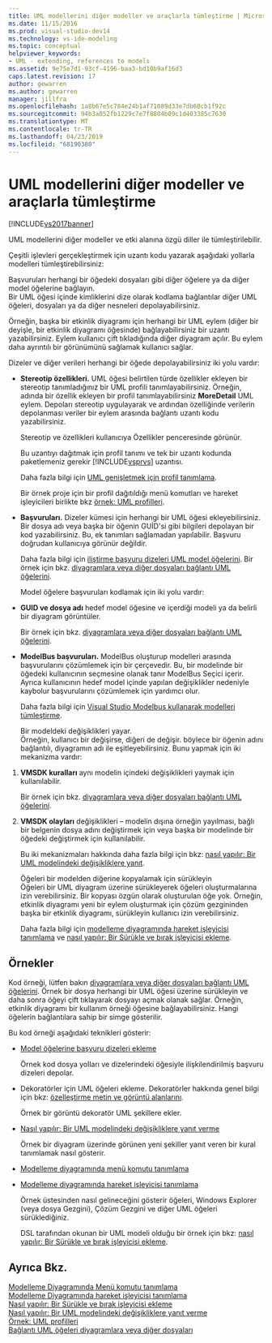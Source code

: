 ```yaml
---
title: UML modellerini diğer modeller ve araçlarla tümleştirme | Microsoft Docs
ms.date: 11/15/2016
ms.prod: visual-studio-dev14
ms.technology: vs-ide-modeling
ms.topic: conceptual
helpviewer_keywords:
- UML - extending, references to models
ms.assetid: 9e75e7d1-93cf-4196-baa3-bd10b9af16d3
caps.latest.revision: 17
author: gewarren
ms.author: gewarren
manager: jillfra
ms.openlocfilehash: 1a8b67e5c784e24b1af71089d33e7db60cb1f92c
ms.sourcegitcommit: 94b3a052fb1229c7e7f8804b09c1d403385c7630
ms.translationtype: MT
ms.contentlocale: tr-TR
ms.lasthandoff: 04/23/2019
ms.locfileid: "68190380"
---
```

# <a name="integrate-uml-models-with-other-models-and-tools"></a>UML modellerini diğer modeller ve araçlarla tümleştirme
[!INCLUDE[vs2017banner](../includes/vs2017banner.md)]

UML modellerini diğer modeller ve etki alanına özgü diller ile tümleştirilebilir.  
  
 Çeşitli işlevleri gerçekleştirmek için uzantı kodu yazarak aşağıdaki yollarla modelleri tümleştirebilirsiniz:  
  
 Başvuruları herhangi bir öğedeki dosyaları gibi diğer öğelere ya da diğer model öğelerine bağlayın.  
 Bir UML öğesi içinde kimliklerini dize olarak kodlama bağlantılar diğer UML öğeleri, dosyaları ya da diğer nesneleri depolayabilirsiniz.  
  
 Örneğin, başka bir etkinlik diyagramı için herhangi bir UML eylem (diğer bir deyişle, bir etkinlik diyagramı öğesinde) bağlayabilirsiniz bir uzantı yazabilirsiniz. Eylem kullanıcı çift tıkladığında diğer diyagram açılır. Bu eylem daha ayrıntılı bir görünümünü sağlamak kullanıcı sağlar.  
  
 Dizeler ve diğer verileri herhangi bir öğede depolayabilirsiniz iki yolu vardır:  
  
- **Stereotip özellikleri.** UML öğesi belirtilen türde özellikler ekleyen bir stereotip tanımladığınız bir UML profili tanımlayabilirsiniz. Örneğin, adında bir özellik ekleyen bir profil tanımlayabilirsiniz **MoreDetail** UML eylem. Depoları stereotip uygulayarak ve ardından özelliğinde verilerin depolanması veriler bir eylem arasında bağlantı uzantı kodu yazabilirsiniz.  
  
   Stereotip ve özellikleri kullanıcıya Özellikler penceresinde görünür.  
  
   Bu uzantıyı dağıtmak için profil tanımı ve tek bir uzantı kodunda paketlemeniz gerekir [!INCLUDE[vsprvs](../includes/vsprvs-md.md)] uzantısı.  
  
   Daha fazla bilgi için [UML genişletmek için profil tanımlama](../modeling/define-a-profile-to-extend-uml.md).  
  
   Bir örnek proje için bir profil dağıtıldığı menü komutları ve hareket işleyicileri birlikte bkz [örnek: UML profilleri](http://go.microsoft.com/fwlink/?LinkID=213811).  
  
- **Başvuruları.** Dizeler kümesi için herhangi bir UML öğesi ekleyebilirsiniz. Bir dosya adı veya başka bir öğenin GUİD'si gibi bilgileri depolayan bir kod yazabilirsiniz. Bu, ek tanımları sağlamadan yapılabilir. Başvuru doğrudan kullanıcıya görünür değildir.  
  
   Daha fazla bilgi için [iliştirme başvuru dizeleri UML model öğelerini](../modeling/attach-reference-strings-to-uml-model-elements.md). Bir örnek için bkz. [diyagramlara veya diğer dosyaları bağlantı UML öğelerini](http://go.microsoft.com/fwlink/?LinkId=213813).  
  
  Model öğelere başvuruları kodlamak için iki yolu vardır:  
  
- **GUID ve dosya adı** hedef model öğesine ve içerdiği modeli ya da belirli bir diyagram görüntüler.  
  
   Bir örnek için bkz. [diyagramlara veya diğer dosyaları bağlantı UML öğelerini](http://go.microsoft.com/fwlink/?LinkId=213813).  
  
- **ModelBus başvuruları.** ModelBus oluşturup modelleri arasında başvurularını çözümlemek için bir çerçevedir. Bu, bir modelinde bir öğedeki kullanıcının seçmesine olanak tanır ModelBus Seçici içerir. Ayrıca kullanıcının hedef model içinde yapılan değişiklikler nedeniyle kaybolur başvurularını çözümlemek için yardımcı olur.  
  
   Daha fazla bilgi için [Visual Studio Modelbus kullanarak modelleri tümleştirme](../modeling/integrating-models-by-using-visual-studio-modelbus.md).  
  
  Bir modeldeki değişiklikleri yayar.  
  Örneğin, kullanıcı bir değişirse, diğeri de değişir. böylece bir öğenin adını bağlantılı, diyagramın adı ile eşitleyebilirsiniz. Bunu yapmak için iki mekanizma vardır:  
  
1. **VMSDK kuralları** aynı modelin içindeki değişiklikleri yaymak için kullanılabilir.  
  
    Bir örnek için bkz. [diyagramlara veya diğer dosyaları bağlantı UML öğelerini](http://go.microsoft.com/fwlink/?LinkId=213813).  
  
2. **VMSDK olayları** değişiklikleri – modelin dışına örneğin yayılması, bağlı bir belgenin dosya adını değiştirmek için veya başka bir modelinde bir öğedeki değiştirmek için kullanılabilir.  
  
   Bu iki mekanizmaları hakkında daha fazla bilgi için bkz: [nasıl yapılır: Bir UML modelindeki değişikliklere yanıt](../misc/how-to-respond-to-changes-in-a-uml-model.md).  
  
   Öğeleri bir modelden diğerine kopyalamak için sürükleyin  
   Öğeleri bir UML diyagram üzerine sürükleyerek öğeleri oluşturmalarına izin verebilirsiniz. Bir kopyası özgün olarak oluşturulan öğe yok. Örneğin, etkinlik diyagramı yeni bir eylem oluşturmak için çözüm gezgininden başka bir etkinlik diyagramı, sürükleyin kullanıcı izin verebilirsiniz.  
  
   Daha fazla bilgi için [modelleme diyagramında hareket işleyicisi tanımlama](../modeling/define-a-gesture-handler-on-a-modeling-diagram.md) ve [nasıl yapılır: Bir Sürükle ve bırak işleyicisi ekleme](../modeling/how-to-add-a-drag-and-drop-handler.md).  
  
## <a name="samples"></a>Örnekler  
 Kod örneği, lütfen bakın [diyagramlara veya diğer dosyaları bağlantı UML öğelerini](http://go.microsoft.com/fwlink/?LinkId=213813). Örnek bir dosya herhangi bir UML öğesi üzerine sürükleyin ve daha sonra öğeyi çift tıklayarak dosyayı açmak olanak sağlar. Örneğin, etkinlik diyagramı bir kullanım örneği öğesine bağlayabilirsiniz. Hangi öğelerin bağlantılara sahip bir simge gösterilir.  
  
 Bu kod örneği aşağıdaki teknikleri gösterir:  
  
- [Model öğelerine başvuru dizeleri ekleme](../modeling/attach-reference-strings-to-uml-model-elements.md)  
  
   Örnek kod dosya yolları ve dizelerindeki öğesiyle ilişkilendirilmiş başvuru dizeleri depolar.  
  
- Dekoratörler için UML öğeleri ekleme. Dekoratörler hakkında genel bilgi için bkz: [özelleştirme metin ve görüntü alanlarını](../modeling/customizing-text-and-image-fields.md).  
  
   Örnek bir görüntü dekoratör UML şekillere ekler.  
  
- [Nasıl yapılır: Bir UML modelindeki değişikliklere yanıt verme](../misc/how-to-respond-to-changes-in-a-uml-model.md)  
  
   Örnek bir diyagram üzerinde görünen yeni şekiller yanıt veren bir kural tanımlamak nasıl gösterir.  
  
- [Modelleme diyagramında menü komutu tanımlama](../modeling/define-a-menu-command-on-a-modeling-diagram.md)  
  
- [Modelleme diyagramında hareket işleyicisi tanımlama](../modeling/define-a-gesture-handler-on-a-modeling-diagram.md)  
  
   Örnek üstesinden nasıl gelineceğini gösterir öğeleri, Windows Explorer (veya dosya Gezgini), Çözüm Gezgini ve diğer UML öğeleri sürüklediğiniz.  
  
  DSL tarafından okunan bir UML modeli olduğu bir örnek için bkz: [nasıl yapılır: Bir Sürükle ve bırak işleyicisi ekleme](../modeling/how-to-add-a-drag-and-drop-handler.md).  
  
## <a name="see-also"></a>Ayrıca Bkz.  
 [Modelleme Diyagramında Menü komutu tanımlama](../modeling/define-a-menu-command-on-a-modeling-diagram.md)   
 [Modelleme Diyagramında hareket işleyicisi tanımlama](../modeling/define-a-gesture-handler-on-a-modeling-diagram.md)   
 [Nasıl yapılır: Bir Sürükle ve bırak işleyicisi ekleme](../modeling/how-to-add-a-drag-and-drop-handler.md)   
 [Nasıl yapılır: Bir UML modelindeki değişikliklere yanıt verme](../misc/how-to-respond-to-changes-in-a-uml-model.md)   
 [Örnek: UML profilleri](http://go.microsoft.com/fwlink/?LinkID=213811)   
 [Bağlantı UML öğeleri diyagramlara veya diğer dosyaları](http://go.microsoft.com/fwlink/?LinkId=213813)
